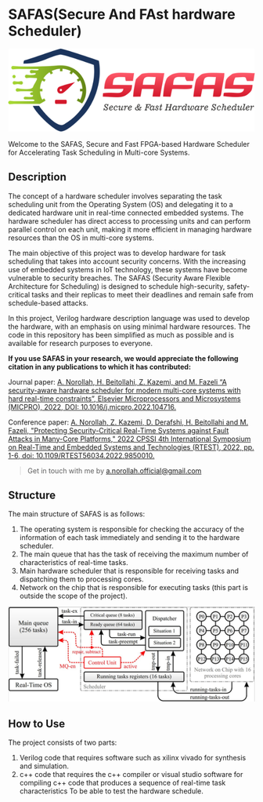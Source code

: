 # SAFAS(Secure And FAst hardware Scheduler)

![alt text](https://github.com/amin-norollah/safas/blob/main/Logo-SAFAS.png)

Welcome to the SAFAS, Secure and Fast FPGA-based Hardware Scheduler for Accelerating Task Scheduling in Multi-core Systems.


Description
------------
The concept of a hardware scheduler involves separating the task scheduling unit from the Operating System (OS) and delegating it to a dedicated hardware unit in real-time connected embedded systems. The hardware scheduler has direct access to processing units and can perform parallel control on each unit, making it more efficient in managing hardware resources than the OS in multi-core systems.

The main objective of this project was to develop hardware for task scheduling that takes into account security concerns. With the increasing use of embedded systems in IoT technology, these systems have become vulnerable to security breaches. The SAFAS (Security Aware Flexible Architecture for Scheduling) is designed to schedule high-security, safety-critical tasks and their replicas to meet their deadlines and remain safe from schedule-based attacks.

In this project, Verilog hardware description language was used to develop the hardware, with an emphasis on using minimal hardware resources. The code in this repository has been simplified as much as possible and is available for research purposes to everyone.

**If you use SAFAS in your research, we would appreciate the following citation in any publications to which it has contributed:**

Journal paper: [A. Norollah, H. Beitollahi, Z. Kazemi, and M. Fazeli “A security-aware hardware scheduler for modern multi-core systems with hard real-time constraints”, Elsevier Microprocessors and Microsystems (MICPRO), 2022, DOI: 10.1016/j.micpro.2022.104716.](https://doi.org/10.1016/j.micpro.2022.104716)

Conference paper: [A. Norollah, Z. Kazemi, D. Derafshi, H. Beitollahi and M. Fazeli, "Protecting Security-Critical Real-Time Systems against Fault Attacks in Many-Core Platforms," 2022 CPSSI 4th International Symposium on Real-Time and Embedded Systems and Technologies (RTEST), 2022, pp. 1-6, doi: 10.1109/RTEST56034.2022.9850010.](https://doi.org/10.1109/RTEST56034.2022.9850010)

 >Get in touch with me by [a.norollah.official@gmail.com](mailto:a.norollah.official@gmail.com)

Structure
------------
The main structure of SAFAS is as follows:

1. The operating system is responsible for checking the accuracy of the information of each task immediately and sending it to the hardware scheduler.
2. The main queue that has the task of receiving the maximum number of characteristics of real-time tasks.
3. Main hardware scheduler that is responsible for receiving tasks and dispatching them to processing cores.
4. Network on the chip that is responsible for executing tasks (this part is outside the scope of the project).

![alt text](https://github.com/amin-norollah/safas/blob/main/MainArchitecture.jpg)

How to Use
------------
The project consists of two parts:

1. Verilog code that requires software such as xilinx vivado for synthesis and simulation.
2. c++ code that requires the c++ compiler or visual studio software for compiling c++ code that produces a sequence of real-time task characteristics To be able to test the hardware schedule.

